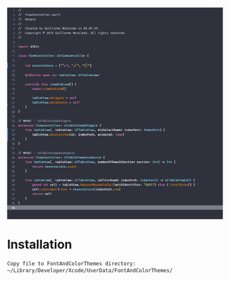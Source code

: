 ![Screenshot](Screenshot.png)
# Installation
```
Copy file to FontAndColorThemes directory:
~/Library/Developer/Xcode/UserData/FontAndColorThemes/
```
